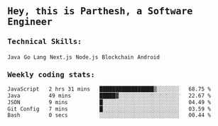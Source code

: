 <samp>
    <h2>Hey, this is Parthesh, a Software Engineer</h2>
    <h3>Technical Skills: </h3>
    <code>Java</code> <code>Go Lang</code> <code>Next.js</code> <code>Node.js</code> <code>Blockchain</code> <code>Android</code>
    <h3>Weekly coding stats:</h3>
<!--START_SECTION:waka-->

```txt
JavaScript   2 hrs 31 mins   █████████████████▒░░░░░░░   68.75 %
Java         49 mins         █████▓░░░░░░░░░░░░░░░░░░░   22.67 %
JSON         9 mins          █░░░░░░░░░░░░░░░░░░░░░░░░   04.49 %
Git Config   7 mins          █░░░░░░░░░░░░░░░░░░░░░░░░   03.59 %
Bash         0 secs          ░░░░░░░░░░░░░░░░░░░░░░░░░   00.44 %
```

<!--END_SECTION:waka-->
</samp>
